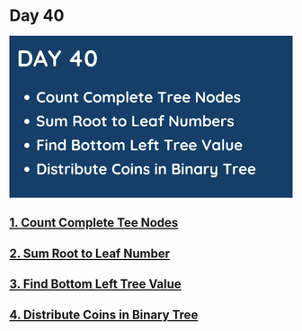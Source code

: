 # Day 40

![](../images/day40.png)

## [1. Count Complete Tee Nodes](222.%20Count%20Complete%20Tree%20Nodes.md)

## [2. Sum Root to Leaf Number](129.%20Sum%20Root%20to%20Leaf%20Numbers.md)

## [3. Find Bottom Left Tree Value](513.%20Find%20Bottom%20Left%20Tree%20Value.md)

## [4. Distribute Coins in Binary Tree](979.%20Distribute%20Coins%20in%20Binary%20Tree.md)